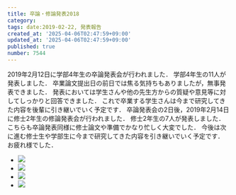 ```yaml
---
title: 卒論・修論発表2018
category:
tags: date:2019-02-22, 発表報告
created_at: '2025-04-06T02:47:59+09:00'
updated_at: '2025-04-06T02:47:59+09:00'
published: true
number: 7544
---
```




2019年2月12日に学部4年生の卒論発表会が行われました．
学部4年生の11人が発表しました．
卒業論文提出日の前日では焦る気持ちもありましたが，無事発表できました．
発表においては学生さんや他の先生方からの質疑や意見等に対してしっかりと回答できました．
これで卒業する学生さんは今まで研究してきた内容を後輩に引き継いでいく予定です． 
卒論発表会の2日後，2019年2月14日に修士2年生の修論発表会が行われました． 
修士2年生の7人が発表しました．
こちらも卒論発表同様に修士論文や準備でかなり忙しく大変でした．
今後は次に進む修士生や学部生に今まで研究してきた内容を引き継いでいく予定です．
お疲れ様でした．

<div class="img-container">
    <ul class="slider">
        <li><img src="https://img.esa.io/uploads/production/attachments/13979/2025/04/06/148142/993cc706-a64e-4098-a185-5b5ed4268bdf.webp"  /></li>
        <li><img src="https://img.esa.io/uploads/production/attachments/13979/2025/04/06/148142/0035058b-d735-4387-9206-0eb19af65922.webp"  /></li>
        <li><img src="https://img.esa.io/uploads/production/attachments/13979/2025/04/06/148142/7d0c8df4-5069-4534-9f3c-0ede7c4294da.webp"  /></li>
        <li><img src="https://img.esa.io/uploads/production/attachments/13979/2025/04/06/148142/8f813c31-d3e7-4d5c-9722-8577e4625815.webp"  /></li>
    </ul>
</div>

